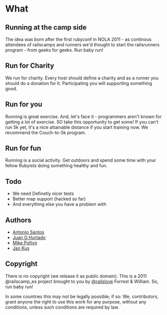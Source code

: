# What

## Running at the camp side

The idea was born after the first rubyconf in NOLA 2011 - as continous attendees of railscamps and runners we'd thought to start the railsrunners program - from geeks for geeks. Run baby run!

## Run for Charity

We run for charity. Every host should define a charity and as a runner you should do a donation for it. Participating you will supporting something good.

## Run for you

Running is great exercise. And, let's face it - programmers aren't known for getting a lot of exercise. SO take this opportunity to get some! If you can't run 5k yet, it's a nice attainable distance if you start training now. We recommend the Couch-to-5k program.

## Run for fun

Running is a social activity. Get outdoors and spend some time with your fellow Rubyists doing something healthy and fun.

## Todo

* We need Definetly nicer tests
* Better map support (hacked so far)
* And everything else you have a problem with

## Authors

* [Antonio Santos](http://github.com/antonio)
* [Juan G Hurtado](http://github.com/juanghurtado)
* [Mike Poltyn](http://github.com/holek)
* [Jan Kus](http://github.com/koos)

## Copyright

There is no copyright (we release it as public domain). This is a 2011 @railscamp_es project brought to you by [@railslove](http://github.com/railslove) Forrest & William. So, run baby run!

In some countries this may not be legally possible; if so:
We, contributors, grant anyone the right to use this work for any purpose, without any conditions, unless such conditions are required by law.
